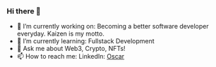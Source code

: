 ### Hi there 👋

<!--
**oscy7/oscy7** is a ✨ _special_ ✨ repository because its `README.md` (this file) appears on your GitHub profile.

Here are some ideas to get you started: -->

- 🔭 I’m currently working on: Becoming a better software developer everyday. Kaizen is my motto. 
- 🌱 I’m currently learning: Fullstack Development
- 💬 Ask me about Web3, Crypto, NFTs!
- 📫 How to reach me: LinkedIn: [Oscar](https://www.linkedin.com/in/oscarhernandez07/)

